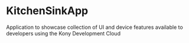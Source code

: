 # KitchenSinkApp
Application to showcase collection of UI and device features available to developers using the Kony Development Cloud 
